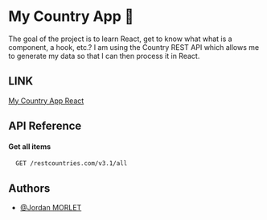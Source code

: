 # My Country App 🚀

The goal of the project is to learn React, get to know what
what is a component, a hook, etc.? I am using the Country REST API which
allows me to generate my data so that I can then process it in React.

## LINK
[My Country App React](https://my-country-app-react.netlify.app/)

## API Reference

#### Get all items

```http
  GET /restcountries.com/v3.1/all
```

## Authors

- [@Jordan MORLET](https://github.com/Reptilz)
